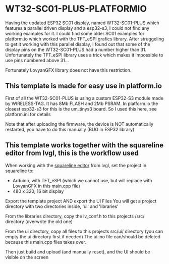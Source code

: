# WT32-SC01-PLUS-PLATFORMIO

Having the updated ESP32 SC01 display, named WT32-SC01-PLUS which features a parallel driven display and a esp32-s3, I could not find any working examples for it.
I could find some older SC01 examples for platform.io which worked with the TFT_eSPI grafics library.
After struggeling to get it working with this parallel display, I found out that some of the display pins on the WT32-SC01-PLUS had a number higher than 31.
Unfortunately the TFT_eSPI library uses a trick which makes it impossible to use pins numbered above 31...

Fortunately LovyanGFX library does not have this restriction.

## This template is made for easy use in platform.io 

First of all the WT32-SC01-PLUS is using a custom ESP32-S3 module made by WIRELESS-TAG.
It has 8Mb FLASH and 2Mb PSRAM. In platform.io the closest esp32-s3 for this is the um_tinys3 board.
So I used this here, see platform.ini for details

Note that after uploading the firmware, the device is NOT automatically restarted, you have to do this manually (BUG in ESP32 library)
## This template works together with the squareline editor from lvgl, this is the workflow used

When working with the [squareline editor](https://squareline.io/) from lvgl, set the project in squareline to:
- Arduino, with TFT_eSPI (which we cannot use, but will replace with LovyanGFX in this main.cpp file)
- 480 x 320, 16 bit display

Export the template project AND export the UI Files
You will get a project directory with two directories inside, 'ui' and 'libraries'

From the libraries directory, copy the lv_conf.h to this projects /src/ directory (overwrite the old one)

From the ui directory, copy all files to this projects src/ui/ directory (you can empty the ui directory first if needed)
The ui.ino file can/should be deleted because this main.cpp files takes over.

Then just build and upload (and manually reset), and the UI should be visible on the screen